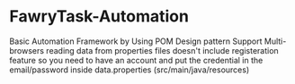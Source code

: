 # FawryTask-Automation

Basic Automation Framework by Using POM Design pattern
Support Multi-browsers
reading data from properties files
doesn't include registeration feature so you need to have an account and put the credential in the email/password inside data.properties (src/main/java/resources)

 
